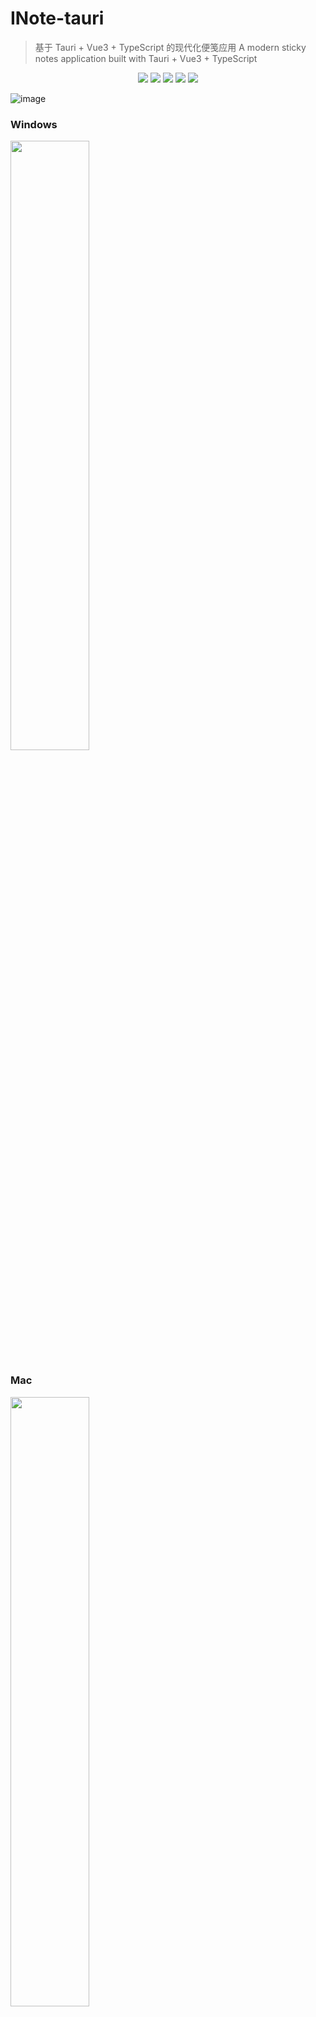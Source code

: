# INote-tauri

> 基于 Tauri + Vue3 + TypeScript 的现代化便笺应用
> A modern sticky notes application built with Tauri + Vue3 + TypeScript

<div align="center">
<img src="https://img.shields.io/badge/vue-3.2.6-green"/>
<img src="https://img.shields.io/badge/tauri-2.0-brightgreen"/>
<img src="https://img.shields.io/badge/typescript-~5.0-yellowgreen"/>
<img src="https://img.shields.io/badge/sqlite-built--in-orange"/>
<img src="https://img.shields.io/badge/vditor-%5E3.8.10-blue"/>
</div>

![image](https://user-images.githubusercontent.com/33891067/211135039-eb778337-2249-4442-b050-32cc6ee77814.png)

### Windows
<img width="50%" src="https://user-images.githubusercontent.com/33891067/126118222-c8c39a33-d5a7-4b72-9f4c-b633a1eb2201.png" />

### Mac
<img width="50%" src="https://user-images.githubusercontent.com/33891067/128463221-9d0ebff0-f706-44e2-8007-964e63d43424.png" />

## 启动开发环境
```bash
npm run tauri dev
```

## 构建发布版本
```bash
npm run tauri build
```

## 教程
【electron+vue3+ts实战便笺exe】一、搭建框架配置
https://juejin.cn/post/6909723449246089224

【electron+vue3+ts实战便笺exe】二、electron+vue3开发内容
https://juejin.cn/post/6909725365107687431

【electron+vue3+ts实战便笺exe】终章：markdown编辑器以及右键功能实现
https://juejin.cn/post/7187704994731130938

![gif](https://user-images.githubusercontent.com/33891067/126119851-b59a0acb-07b4-4126-9698-961ee0f706a7.gif)

```
electron-vue3-inote
├── babel.config.js
├── package.json
├── public
│   ├── css
│   ├── favicon.ico
│   ├── font
│   └── index.html
├── script # 打包删除脚本
│   └── deleteBuild.js
├── src
│   ├── App.vue
│   ├── assets
│   ├── background.ts
│   ├── components
│   ├── config # electron和软件的一些配置项
│   ├── less
│   ├── main.ts
│   ├── router # 路由
│   ├── service # 存放sqlite3 db服务
│   ├── shims-vue.d.ts
│   ├── store
│   ├── types
│   ├── utils
│   └── views
├── tsconfig.json
└── vue.config.js
```
